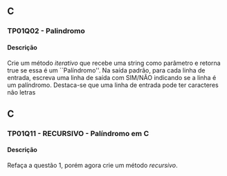 ## C
### TP01Q02 - Palindromo
#### Descrição
Crie um método *iterativo* que recebe uma string como parâmetro e retorna true se essa é um ``Palíndromo''. Na saída padrão, para cada linha de entrada, escreva uma linha de saída com SIM/NÃO indicando se a linha é um palíndromo. Destaca-se que uma linha de entrada pode ter caracteres não letras

## C
### TP01Q11 - RECURSIVO - Palíndromo em C
#### Descrição
Refaça a questão 1, porém agora crie um método *recursivo*.
